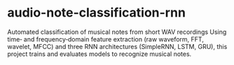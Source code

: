 # audio-note-classification-rnn
Automated classification of musical notes from short WAV recordings Using time‐ and frequency‐domain feature extraction (raw waveform, FFT, wavelet, MFCC) and three RNN architectures (SimpleRNN, LSTM, GRU), this project trains and evaluates models to recognize musical notes.
